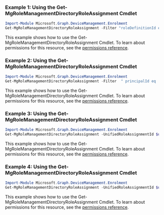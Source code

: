 ### Example 1: Using the Get-MgRoleManagementDirectoryRoleAssignment Cmdlet
```powershell
Import-Module Microsoft.Graph.DeviceManagement.Enrolment
Get-MgRoleManagementDirectoryRoleAssignment -Filter "roleDefinitionId eq '62e90394-69f5-4237-9190-012177145e10'" -ExpandProperty "principal" 
```
This example shows how to use the Get-MgRoleManagementDirectoryRoleAssignment Cmdlet.
To learn about permissions for this resource, see the [permissions reference](/graph/permissions-reference).
### Example 2: Using the Get-MgRoleManagementDirectoryRoleAssignment Cmdlet
```powershell
Import-Module Microsoft.Graph.DeviceManagement.Enrolment
Get-MgRoleManagementDirectoryRoleAssignment -Filter  " principalId eq 'f1847572-48aa-47aa-96a3-2ec61904f41f'" 
```
This example shows how to use the Get-MgRoleManagementDirectoryRoleAssignment Cmdlet.
To learn about permissions for this resource, see the [permissions reference](/graph/permissions-reference).
### Example 3: Using the Get-MgRoleManagementDirectoryRoleAssignment Cmdlet
```powershell
Import-Module Microsoft.Graph.DeviceManagement.Enrolment
Get-MgRoleManagementDirectoryRoleAssignment -UnifiedRoleAssignmentId $unifiedRoleAssignmentId
```
This example shows how to use the Get-MgRoleManagementDirectoryRoleAssignment Cmdlet.
To learn about permissions for this resource, see the [permissions reference](/graph/permissions-reference).
### Example 4: Using the Get-MgRoleManagementDirectoryRoleAssignment Cmdlet
```powershell
Import-Module Microsoft.Graph.DeviceManagement.Enrolment
Get-MgRoleManagementDirectoryRoleAssignment -UnifiedRoleAssignmentId $unifiedRoleAssignmentId -ExpandProperty "roleDefinition" 
```
This example shows how to use the Get-MgRoleManagementDirectoryRoleAssignment Cmdlet.
To learn about permissions for this resource, see the [permissions reference](/graph/permissions-reference).
